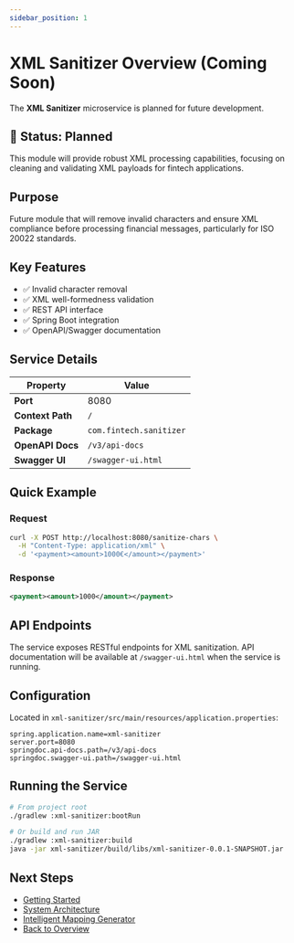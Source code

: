 ```yaml
---
sidebar_position: 1
---
```


# XML Sanitizer Overview (Coming Soon)

The **XML Sanitizer** microservice is planned for future development.

## 🚧 Status: Planned

This module will provide robust XML processing capabilities, focusing on cleaning and validating XML payloads for fintech applications.

## Purpose

Future module that will remove invalid characters and ensure XML compliance before processing financial messages, particularly for ISO 20022 standards.

## Key Features

- ✅ Invalid character removal
- ✅ XML well-formedness validation
- ✅ REST API interface
- ✅ Spring Boot integration
- ✅ OpenAPI/Swagger documentation

## Service Details

| Property | Value |
|----------|-------|
| **Port** | 8080 |
| **Context Path** | `/` |
| **Package** | `com.fintech.sanitizer` |
| **OpenAPI Docs** | `/v3/api-docs` |
| **Swagger UI** | `/swagger-ui.html` |

## Quick Example

### Request
```bash
curl -X POST http://localhost:8080/sanitize-chars \
  -H "Content-Type: application/xml" \
  -d '<payment><amount>1000€</amount></payment>'
```

### Response
```xml
<payment><amount>1000</amount></payment>
```

## API Endpoints

The service exposes RESTful endpoints for XML sanitization. API documentation will be available at `/swagger-ui.html` when the service is running.

## Configuration

Located in `xml-sanitizer/src/main/resources/application.properties`:

```properties
spring.application.name=xml-sanitizer
server.port=8080
springdoc.api-docs.path=/v3/api-docs
springdoc.swagger-ui.path=/swagger-ui.html
```

## Running the Service

```bash
# From project root
./gradlew :xml-sanitizer:bootRun

# Or build and run JAR
./gradlew :xml-sanitizer:build
java -jar xml-sanitizer/build/libs/xml-sanitizer-0.0.1-SNAPSHOT.jar
```

## Next Steps

- [Getting Started](../guides/getting-started)
- [System Architecture](../architecture/overview)
- [Intelligent Mapping Generator](../intelligent-mapping-generator/overview)
- [Back to Overview](/)
